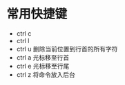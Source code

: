 # 常用快捷键

- ctrl c
- ctrl l
- ctrl u 删除当前位置到行首的所有字符
- ctrl a 光标移至行首
- ctrl e 光标移至行尾
- ctrl z 将命令放入后台
